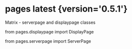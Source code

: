 # pages latest {version='0.5.1'}
Matrix - serverpage and displaypage classes

from pages.displaypage import DisplayPage

from pages.serverpage import ServerPage
